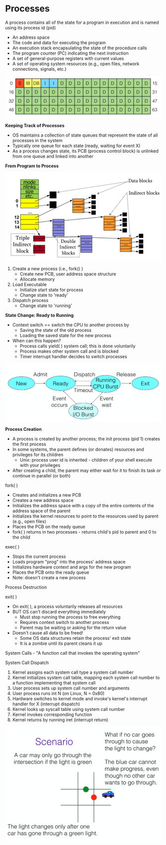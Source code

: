 # Processes

A process contains all of the state for a program in execution and is named using its process id \(pid\)

* An address space
* The code and data for executing the program
* An execution stack encapsulating the state of the procedure calls
* The program counter \(PC\) indicating the next instruction
* A set of general-purpose registers with current values
* A set of operating system resources \(e.g., open files, network connections, signals, etc.\)

![](.gitbook/assets/image%20%283%29.png)

**Keeping Track of Processes**

* OS maintains a collection of state queues that represent the state of all processes in the system
* Typically one queue for each state \(ready, waiting for event X\)
* As a process changes state, its PCB \(process control block\) is unlinked from one queue and linked into another

**From Program to Process**

![](.gitbook/assets/image%20%284%29.png)

1. Create a new process \(i.e., fork\(\) \)
   * Create new PCB, user address space structure
   * Allocate memory
2. Load Executable
   * Initialize start state for process
   * Change state to 'ready'
3. Dispatch process
   * Change state to 'running'

**State Change: Ready to Running**

* Context switch == switch the CPU to another process by
  * Saving the state of the old process
  * Loading the saved state for the new process
* When can this happen?
  * Process calls yield\( \) system call; this is done voluntarily
  * Process makes other system call and is blocked
  * Timer interrupt handler decides to switch processes

![Context Switch](.gitbook/assets/image%20%2858%29.png)

**Process Creation**

* A process is created by another process; the init process \(pid 1\) creates the first process
* In some systems, the parent defines \(or donates\) resources and privileges for its children
  * Unix: process user id is inherited - children of your shell execute with your privileges
* After creating a child, the parent may either wait for it to finish its task or continue in parallel \(or both\)

fork\( \)

* Creates and initializes a new PCB
* Creates a new address space
* Initializes the address space with a copy of the entire contents of the address space of the parent
* Initializes the kernel resources to point to the resources used by parent \(e.g., open files\)
* Places the PCB on the ready queue
* fork\( \) returns in two processes - returns child's pid to parent and 0 to the child

exec\( \)

* Stops the current process
* Loads program "prog" into the process' address space
* Initializes hardware context and args for the new program
* Places the PCB onto the ready queue
* Note: doesn't create a new process

Process Destruction

exit\( \)

* On exit\( \), a process voluntarily releases all resources
* BUT OS can't discard everything immediately
  * Must stop running the process to free everything
  * Requires context switch to another process
  * Parent may be waiting or asking for the return value
* Doesn't cause all data to be freed!
  * Some OS data structures retain the process' exit state
  * It is a zombie until its parent cleans it up

System Calls - "A function call that invokes the operating system"

System Call Dispatch

1. Kernel assigns each system call type a system call number
2. Kernel initializes system call table, mapping each system call number to a function implementing that system call
3. User process sets up system call number and arguments
4. User process runs int N \(on Linux, N = 0x80\)
5. Hardware switches to kernel mode and invoke's kernel's interrupt handler for X \(interrupt dispatch\)
6. Kernel looks up syscall table using system call number
7. Kernel invokes corresponding function
8. Kernel returns by running iret \(interrupt return\)

![Linux Write System Call](.gitbook/assets/image%20%2836%29.png)

